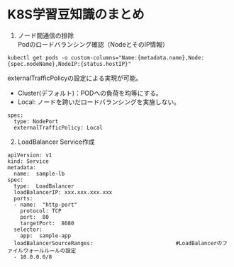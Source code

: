 # K8S学習豆知識のまとめ
1. ノード間通信の排除  
Podのロードバランシング確認（NodeとそのIP情報）
```
kubectl get pods -o custom-columns="Name:{metadata.name},Node:{spec.nodeName},NodeIP:{status.hostIP}"
```  
externalTrafficPolicyの設定による実現が可能。 
+ Cluster(デフォルト)：PODへの負荷を均等にする。
+ Local: ノードを跨いだロードバランシングを実施しない。
```
spec: 
  type: NodePort
  externalTrafficPolicy: Local
```

2. LoadBalancer Service作成
```
apiVersion: v1
kind: Service
metadata:
  name:  sample-lb
spec:
  type:  LoadBalancer
  loadBalancerIP: xxx.xxx.xxx.xxx
  ports:
  - name:  "http-port"
    protocol: TCP
    port:  80
    targetPort:  8080
  selector:
    app:  sample-app
  loadBalancerSourceRanges:                          #LoadBalancerのファイルウォールルールの設定
  - 10.0.0.0/8
```
